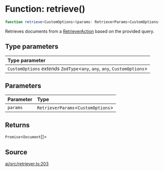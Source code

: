 # Function: retrieve()

```ts
function retrieve<CustomOptions>(params: RetrieverParams<CustomOptions>): Promise<Document[]>
```

Retrieves documents from a [RetrieverAction](../type-aliases/RetrieverAction.md) based on the provided query.

## Type parameters

| Type parameter |
| :------ |
| `CustomOptions` *extends* `ZodType`\<`any`, `any`, `any`, `CustomOptions`\> |

## Parameters

| Parameter | Type |
| :------ | :------ |
| `params` | `RetrieverParams`\<`CustomOptions`\> |

## Returns

`Promise`\<`Document`[]\>

## Source

[ai/src/retriever.ts:203](https://github.com/firebase/genkit/blob/2b0be364306d92a8e7d13efc2da4fb04c1d21e29/js/ai/src/retriever.ts#L203)
